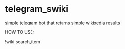 # telegram_swiki

simple telegram bot that returns simple wikipedia results


HOW TO USE:

!wiki search_item
